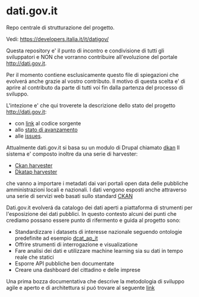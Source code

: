 # dati.gov.it

Repo centrale di strutturazione del progetto.

Vedi: https://developers.italia.it/it/datigov/

Questa repository e' il punto di incontro e condivisione di tutti gli sviluppatori e NON che vorranno contribuire
all'evoluzione del portale http://dati.gov.it.

Per il momento contiene esclusicamente questo file di spiegazioni  che evolverá anche
grazie al vostro contributo. Il motivo di questa scelta e' di aprire al contributo da parte di tutti voi fin
dalla partenza del processo di sviluppo.

L'intezione e' che qui troverete la descrizione dello stato del progetto http://dati.gov.it:
- con [link](https://github.com/FormezPA/dkan) al codice sorgente
- allo [stato di avanzamento](https://github.com/italia/dati.gov.it/projects)
- alle [issues](https://github.com/italia/dati.gov.it/issues).

Attualmente dati.gov.it si basa su un modulo di Drupal chiamato [dkan](https://github.com/FormezPA/dkan)  Il sistema e'
composto inoltre da una serie di harvester:

- [Ckan harvester](https://github.com/FormezPA/dkan_harvest_ckan)
- [Dkatap harvester](github.com/FormezPA/dkan_harvest_dcatap)

che vanno a importare i metadati dai vari portali open data delle pubbliche amministrazioni locali e nazionali. I dati vengono
esposti anche attraverso una serie di servizi web basati sullo standard [CKAN](http://docs.ckan.org/en/latest/api/)

Dati.gov.it evolverá da catalogo dei dati aperti a piattaforma di strumenti per l'esposizione dei dati pubblici. In questo contesto
alcuni dei punti che crediamo possano essere punto di rifermento e guida al progetto sono:

- Standardizzare i datasets di interesse nazionale seguendo ontologie predefinite ad esempio [dcat_ap_it](http://guida-pratica-dcat-ap-it.readthedocs.io/en/latest/guida.html)
- Offrire strumenti di interrogazione e visualizatione
- Fare analisi dei dati e utilizzare machine learning sia su dati in tempo reale che statici
- Esporre API pubbliche ben documentate
- Creare una dashboard del cittadino e delle imprese

Una prima bozza documentativa che descrive la metodologia di sviluppo agile e aperto e di architettura si puó trovare al
seguente [link](https://docs.google.com/document/d/1dCfbpwmkl-U2kreykRY8YXJct6GOe-r_3qjism5wI2Y/edit)
